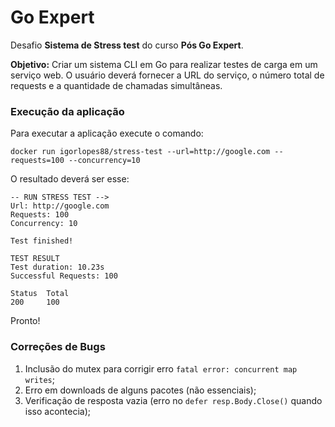 # Go Expert

Desafio **Sistema de Stress test** do curso **Pós Go Expert**.

**Objetivo:** Criar um sistema CLI em Go para realizar testes de carga em um serviço web. O usuário deverá fornecer a URL do serviço, o número total de requests e a quantidade de chamadas simultâneas.

### Execução da **aplicação**
Para executar a aplicação execute o comando:
```
docker run igorlopes88/stress-test --url=http://google.com --requests=100 --concurrency=10
```

O resultado deverá ser esse:

```
-- RUN STRESS TEST -->
Url: http://google.com
Requests: 100
Concurrency: 10

Test finished!

TEST RESULT
Test duration: 10.23s
Successful Requests: 100

Status  Total
200     100
```

Pronto!


### Correções de Bugs
1. Inclusão do mutex para corrigir erro `fatal error: concurrent map writes`;
2. Erro em downloads de alguns pacotes (não essenciais);
3. Verificação de resposta vazia (erro no `defer resp.Body.Close()` quando isso acontecia);
